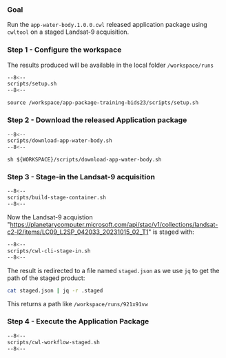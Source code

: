### Goal

Run the `app-water-body.1.0.0.cwl` released application package using `cwltool` on a staged Landsat-9 acquisition.

### Step 1 - Configure the workspace

The results produced will be available in the local folder `/workspace/runs`

```bash linenums="1" hl_lines="2-4" title="terminal"
--8<--
scripts/setup.sh
--8<--
```

```
source /workspace/app-package-training-bids23/scripts/setup.sh
```

### Step 2 - Download the released Application package

```bash linenums="1" hl_lines="5" title="scripts/download-app-water-body.sh"
--8<--
scripts/download-app-water-body.sh
--8<--
```

```
sh ${WORKSPACE}/scripts/download-app-water-body.sh
```


### Step 3 - Stage-in the Landsat-9 acquisition

```bash linenums="1" hl_lines="8-71"
--8<--
scripts/build-stage-container.sh
--8<--
```

Now the Landsat-9 acquistion "https://planetarycomputer.microsoft.com/api/stac/v1/collections/landsat-c2-l2/items/LC09_L2SP_042033_20231015_02_T1" is staged with: 

```bash linenums="1" hl_lines="8"
--8<--
scripts/cwl-cli-stage-in.sh
--8<--
```

The result is redirected to a file named `staged.json` as we use `jq` to get the path of the staged product:

```bash title="terminal"
cat staged.json | jq -r .staged
```

This returns a path like `/workspace/runs/921x91vw`

### Step 4 - Execute the Application Package

```bash linenums="1" hl_lines="5"
--8<--
scripts/cwl-workflow-staged.sh
--8<--
```